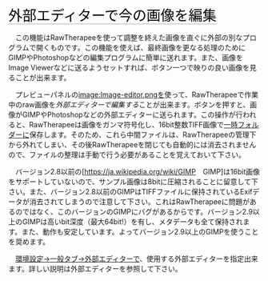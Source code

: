 <span style="color: #000000; background: none; overflow: hidden; page-break-after: avoid; font-size: 2.0em; font-family: Georgia,Times,serif; margin-top: 1em; margin-bottom: 0.25em; line-height: 1.3; padding: 0; border-bottom: 1px solid #AAAAAA;">外部エディターで今の画像を編集
</span>

　この機能はRawTherapeeを使って調整を終えた画像を直ぐに外部の別なプログラムで開くものです。この機能を使えば、最終画像を更なる処理のためにGIMPやPhotoshopなどの編集プログラムに簡単に送れます。また、画像をImage
Viewerなどに送るようセットすれば、ボタン一つで映りの良い画像を見ることが出来ます。

　プレビューパネルの[image:Image-editor.pngを](image:Image-editor.png "wikilink")使って、RawTherapeeで作業中のraw画像を*外部エディターで編集する*ことが出来ます。ボタンを押すと、画像がGIMPやPhotoshopなどの外部エディターに送られます。この操作が行われると、RawTherapeeは画像をガンマ符号化し、16bit整数TIFF画像で[一時フォルダーに](File_Paths/jp#一時フォルダー "wikilink")保存します。そのため、これら中間ファイルは、RawTherapeeの管理下から外れてしまい、その後RawTherapeeを閉じても自動的には消去されませんので、ファイルの整理は手動で行う必要があることを覚えておいて下さい。

　バージョン2.8以前の\[<https://ja.wikipedia.org/wiki/GIMP>　GIMP\]は16bit画像をサポートしていないので、サンプル画像は8bitに圧縮されることに留意して下さい。また、バージョン2.8以前のGIMPはTIFFファイルに保持されているExifデータが消去されてしまうので注意して下さい。これはRawTherapeeに問題があるのではなく、このバージョンのGIMPにバグがあるからです。バージョン2.9以上のGIMPは高いbit深度（最大64bit!）を有し、メタデータも全て保持されます。また、動作も安定しています。よってバージョン2.9以上のGIMPを使うことを奨めます。

　[環境設定→一般タブ→外部エディターで](Preferences/jp#一般タブ "wikilink")、使用する外部エディターを指定出来ます。詳しい説明は外部エディターを参照して下さい。
